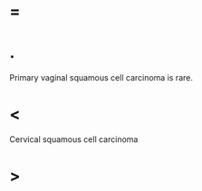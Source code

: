 # =

# .

Primary vaginal squamous cell carcinoma is rare.

# <

Cervical squamous cell carcinoma

# >
